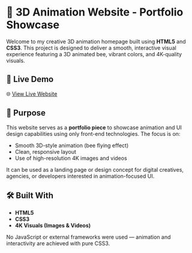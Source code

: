 # 🐝 3D Animation Website - Portfolio Showcase

Welcome to my creative 3D animation homepage built using **HTML5** and **CSS3**. This project is designed to deliver a smooth, interactive visual experience featuring a 3D animated bee, vibrant colors, and 4K-quality visuals.

## 🚀 Live Demo

🌐 [View Live Website](https://3-d-home-page-xjps.vercel.app/)  


## 🎯 Purpose

This website serves as a **portfolio piece** to showcase animation and UI design capabilities using only front-end technologies. The focus is on:
- Smooth 3D-style animation (bee flying effect)
- Clean, responsive layout
- Use of high-resolution 4K images and videos

It can be used as a landing page or design concept for digital creatives, agencies, or developers interested in animation-focused UI.

## 🛠️ Built With

- **HTML5**
- **CSS3**
- **4K Visuals (Images & Videos)**

No JavaScript or external frameworks were used — animation and interactivity are achieved with pure CSS3.



